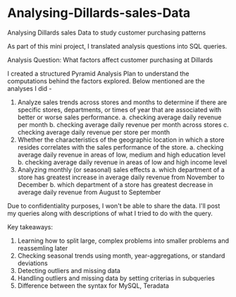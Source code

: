 # Analysing-Dillards-sales-Data
Analysing Dillards sales Data to study customer purchasing patterns

As part of this mini project, I translated analysis questions into SQL queries.

Analysis Question: What factors affect customer purchasing at Dillards
  
I created a structured Pyramid Analysis Plan to understand the computations behind the factors explored. Below mentioned are the analyses I did -
1. Analyze sales trends across stores and months to determine if there are specific stores, departments, or times of year that are associated with better or worse sales performance.
   a. checking average daily revenue per month
   b. checking average daily revenue per month across stores
   c. checking average daily revenue per store per month
2. Whether the characteristics of the geographic location in which a store resides correlates with the sales performance of the store.
   a. checking average daily revenue in areas of low, medium and high education level
   b. checking average daily revenue in areas of low and high income level
3. Analyzing monthly (or seasonal) sales effects
   a. which department of a store has greatest increase in average daily revenue from November to December
   b. which department of a store has greatest decrease in  average daily revenue from August to September

Due to confidentiality purposes, I won't be able to share the data. I'll post my queries along with descriptions of what I tried to do with the query.

Key takeaways:

1. Learning how to split large, complex problems into smaller problems and reassemling later
2. Checking seasonal trends using month, year-aggregations, or standard deviations
3. Detecting outliers and missing data
4. Handling outliers and missing data by setting criterias in subqueries
5. Difference between the syntax for MySQL, Teradata 
